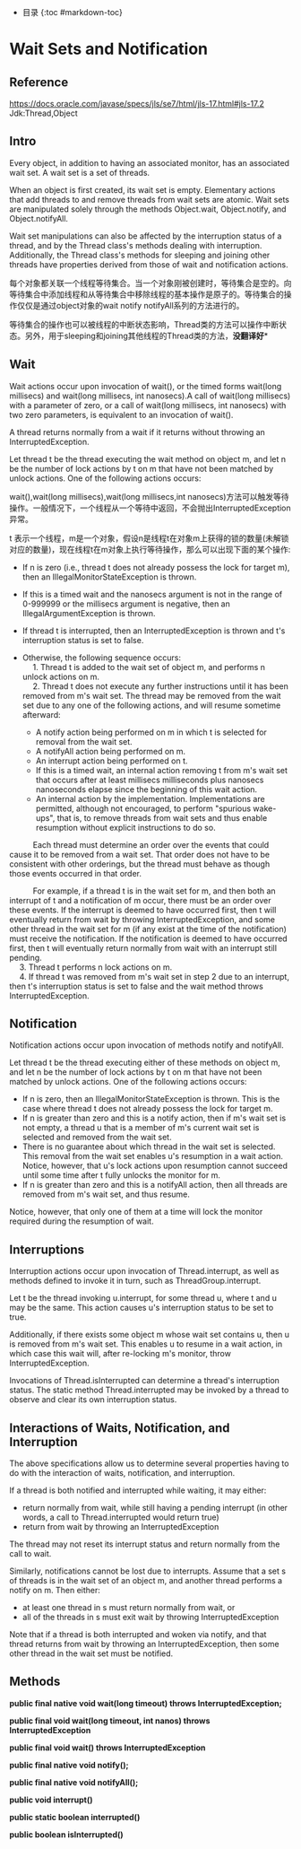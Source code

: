 - 目录
{:toc #markdown-toc}	

# Wait Sets and Notification


## Reference
https://docs.oracle.com/javase/specs/jls/se7/html/jls-17.html#jls-17.2
Jdk:Thread,Object


## Intro
Every object, in addition to having an associated monitor, has an associated wait set. A wait set is a set of threads.

When an object is first created, its wait set is empty. Elementary actions that add threads to and remove threads from wait sets are atomic. Wait sets are manipulated solely through the methods Object.wait, Object.notify, and Object.notifyAll.

Wait set manipulations can also be affected by the interruption status of a thread, and by the Thread class's methods dealing with interruption. Additionally, the Thread class's methods for sleeping and joining other threads have properties derived from those of wait and notification actions.

每个对象都关联一个线程等待集合。当一个对象刚被创建时，等待集合是空的。向等待集合中添加线程和从等待集合中移除线程的基本操作是原子的。等待集合的操作仅仅是通过object对象的wait notify notifyAll系列的方法进行的。

等待集合的操作也可以被线程的中断状态影响，Thread类的方法可以操作中断状态。另外，用于sleeping和joining其他线程的Thread类的方法，****没翻译好*****


## Wait

Wait actions occur upon invocation of wait(), or the timed forms wait(long millisecs) and wait(long millisecs, int nanosecs).A call of wait(long millisecs) with a parameter of zero, or a call of wait(long millisecs, int nanosecs) with two zero parameters, is equivalent to an invocation of wait().

A thread returns normally from a wait if it returns without throwing an InterruptedException.

Let thread t be the thread executing the wait method on object m, and let n be the number of lock actions by t on m that have not been matched by unlock actions. One of the following actions occurs:



wait(),wait(long millisecs),wait(long millisecs,int nanosecs)方法可以触发等待操作。一般情况下，一个线程从一个等待中返回，不会抛出InterruptedException异常。

t 表示一个线程，m是一个对象，假设n是线程t在对象m上获得的锁的数量(未解锁对应的数量)，现在线程t在m对象上执行等待操作，那么可以出现下面的某个操作:


- If n is zero (i.e., thread t does not already possess the lock for target m), then an IllegalMonitorStateException is thrown.
- If this is a timed wait and the nanosecs argument is not in the range of 0-999999 or the millisecs argument is negative, then an IllegalArgumentException is thrown.
- If thread t is interrupted, then an InterruptedException is thrown and t's interruption status is set to false.
- Otherwise, the following sequence occurs:
	<br/>&ensp;&ensp; 1. Thread t is added to the wait set of object m, and performs n unlock actions on m.
	<br/>&ensp;&ensp; 2. Thread t does not execute any further instructions until it has been removed from m's wait set. The thread may be removed from the wait set due to any one of the following actions, and will resume sometime afterward:
	
	- A notify action being performed on m in which t is selected for removal from the wait set.
	- A notifyAll action being performed on m.
	- An interrupt action being performed on t.
	- If this is a timed wait, an internal action removing t from m's wait set that occurs after at least millisecs milliseconds plus nanosecs nanoseconds elapse since the beginning of this wait action.
	- An internal action by the implementation. Implementations are permitted, although not encouraged, to perform "spurious wake-ups", that is, to remove threads from wait sets and thus enable resumption without explicit instructions to do so.

&ensp;&ensp;&ensp;&ensp;&ensp;&ensp;Each thread must determine an order over the events that could cause it to be removed from a wait set. That order does not have to be consistent with other orderings, but the thread must behave as though those events occurred in that order.

&ensp;&ensp;&ensp;&ensp;&ensp;&ensp;For example, if a thread t is in the wait set for m, and then both an interrupt of t and a notification of m occur, there must be an order over these events. If the interrupt is deemed to have occurred first, then t will eventually return from wait by throwing InterruptedException, and some other thread in the wait set for m (if any exist at the time of the notification) must receive the notification. If the notification is deemed to have occurred first, then t will eventually return normally from wait with an interrupt still pending.
	<br/>&ensp;&ensp; 3. Thread t performs n lock actions on m.
	<br/>&ensp;&ensp; 4. If thread t was removed from m's wait set in step 2 due to an interrupt, then t's interruption status is set to false and the wait method throws InterruptedException.





## Notification

Notification actions occur upon invocation of methods notify and notifyAll.

Let thread t be the thread executing either of these methods on object m, and let n be the number of lock actions by t on m that have not been matched by unlock actions. One of the following actions occurs:

- If n is zero, then an IllegalMonitorStateException is thrown.
This is the case where thread t does not already possess the lock for target m.
- If n is greater than zero and this is a notify action, then if m's wait set is not empty, a thread u that is a member of m's current wait set is selected and removed from the wait set.
- There is no guarantee about which thread in the wait set is selected. This removal from the wait set enables u's resumption in a wait action. Notice, however, that u's lock actions upon resumption cannot succeed until some time after t fully unlocks the monitor for m.
- If n is greater than zero and this is a notifyAll action, then all threads are removed from m's wait set, and thus resume.

Notice, however, that only one of them at a time will lock the monitor required during the resumption of wait.

## Interruptions
Interruption actions occur upon invocation of Thread.interrupt, as well as methods defined to invoke it in turn, such as ThreadGroup.interrupt.

Let t be the thread invoking u.interrupt, for some thread u, where t and u may be the same. This action causes u's interruption status to be set to true.

Additionally, if there exists some object m whose wait set contains u, then u is removed from m's wait set. This enables u to resume in a wait action, in which case this wait will, after re-locking m's monitor, throw InterruptedException.

Invocations of Thread.isInterrupted can determine a thread's interruption status. The static method Thread.interrupted may be invoked by a thread to observe and clear its own interruption status.

## Interactions of Waits, Notification, and Interruption

The above specifications allow us to determine several properties having to do with the interaction of waits, notification, and interruption.

If a thread is both notified and interrupted while waiting, it may either:

- return normally from wait, while still having a pending interrupt (in other words, a call to Thread.interrupted would return true)
- return from wait by throwing an InterruptedException

The thread may not reset its interrupt status and return normally from the call to wait.

Similarly, notifications cannot be lost due to interrupts. Assume that a set s of threads is in the wait set of an object m, and another thread performs a notify on m. Then either:

- at least one thread in s must return normally from wait, or
- all of the threads in s must exit wait by throwing InterruptedException

Note that if a thread is both interrupted and woken via notify, and that thread returns from wait by throwing an InterruptedException, then some other thread in the wait set must be notified.


## Methods

**public final native void wait(long timeout) throws InterruptedException;**

**public final void wait(long timeout, int nanos) throws InterruptedException**

**public final void wait() throws InterruptedException**

**public final native void notify();**

**public final native void notifyAll();**

**public void interrupt()**

**public static boolean interrupted()**

**public boolean isInterrupted()**








